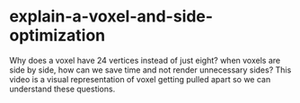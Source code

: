 # explain-a-voxel-and-side-optimization
Why does a voxel have 24 vertices instead of just eight? when voxels are side by side, how can we save time and not render unnecessary sides? This video is a visual representation of voxel getting pulled apart so we can understand these questions.
